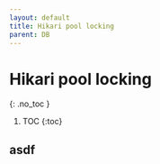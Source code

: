 ```yaml
---
layout: default
title: Hikari pool locking
parent: DB
---
```


# Hikari pool locking
{: .no_toc }

1. TOC
{:toc}

## asdf